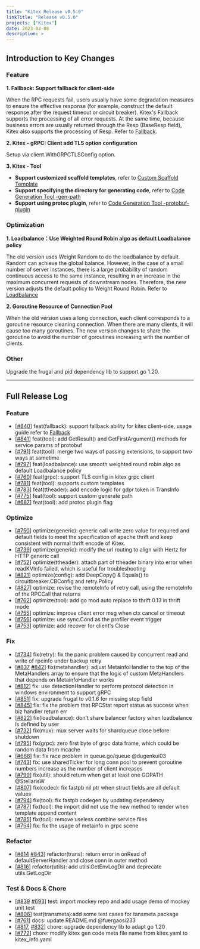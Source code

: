 ```yaml
---
title: "Kitex Release v0.5.0"
linkTitle: "Release v0.5.0"
projects: ["Kitex"]
date: 2023-03-08
description: >
---
```


## **Introduction to Key Changes**

### **Feature**

**1. Fallback:  Support fallback for client-side**

When the RPC requests fail, users usually have some degradation measures to ensure the effective response (for example, construct the default response after the request timeout or circuit breaker). 
Kitex's Fallback supports the processing of all error requests. At the same time, because business errors are usually returned through the Resp (BaseResp field), Kitex also supports the processing of Resp. 
Refer to [Fallback](/docs/kitex/tutorials/service-governance/fallback/).

**2. Kitex - gRPC: Client add TLS option configuration**

Setup via client.WithGRPCTLSConfig option.

**3. Kitex - Tool**

- **Support customized scaffold templates**, refer to [Custom Scaffold Template](/docs/kitex/tutorials/code-gen/custom_tpl/)
- **Support specifying the directory for generating code**, refer to  [Code Generation Tool -gen-path](/docs/kitex/tutorials/code-gen/code_generation/#-gen-path)
- **Support using protoc plugin**, refer to [Code Generation Tool -protobuf-plugin](/docs/kitex/tutorials/code-gen/code_generation/#-protobuf-plugin)


### **Optimization**

**1. Loadbalance：Use Weighted Round Robin algo as default Loadbalance policy**

The old version uses Weight Random to do the loadbalance by default. Random can achieve the global balance. However, in the case of a small number of server instances, there is a large probability of random continuous access to the same instance, resulting in an increase in the maximum concurrent requests of downstream nodes. Therefore, the new version adjusts the default policy to Weight Round Robin.
Refer to [Loadbalance](/docs/kitex/tutorials/service-governance/loadbalance/)

**2. Goroutine Resource of Connection Pool**

When the old version uses a long connection, each client corresponds to a goroutine resource cleaning connection. When there are many clients, it will cause too many goroutines. The new version changes to share the goroutine to avoid the number of goroutines increasing with the number of clients.

### **Other**

Upgrade the frugal and pid dependency lib to support go 1.20.

---

## **Full Release Log**

### Feature

- [[#840](https://github.com/cloudwego/kitex/pull/840)] feat(fallback): support fallback ability for kitex client-side, usage guide refer to [Fallback](/docs/kitex/tutorials/service-governance/fallback)
- [[#841](https://github.com/cloudwego/kitex/pull/841)] feat(tool): add GetResult() and GetFirstArgument() methods for service params of protobuf
- [[#791](https://github.com/cloudwego/kitex/pull/791)] feat(tool): merge two ways of passing extensions, to support two ways at sametime
- [[#797](https://github.com/cloudwego/kitex/pull/797)] feat(loadbalance): use smooth weighted round robin algo as default Loadbalance policy
- [[#760](https://github.com/cloudwego/kitex/pull/760)] feat(grpc): support TLS config in kitex grpc client
- [[#781](https://github.com/cloudwego/kitex/pull/781)] feat(tool): supports custom templates
- [[#783](https://github.com/cloudwego/kitex/pull/783)] feat(ttheader): add encode logic for gdpr token in TransInfo
- [[#775](https://github.com/cloudwego/kitex/pull/775)] feat(tool): support custom generate path
- [[#687](https://github.com/cloudwego/kitex/pull/687)] feat(tool): add protoc plugin flag

### Optimize

- [[#750](https://github.com/cloudwego/kitex/pull/750)] optimize(generic): generic call write zero value for required and default fields to meet the specification of apache thrift and keep consistent with normal thrift encode of Kitex.
- [[#739](https://github.com/cloudwego/kitex/pull/739)] optimize(generic): modify the url routing  to align with Hertz for HTTP generic call
- [[#752](https://github.com/cloudwego/kitex/pull/752)] optimize(ttheader): attach part of ttheader binary into error when readKVInfo failed, which is useful for troubleshooting
- [[#821](https://github.com/cloudwego/kitex/pull/821)] optimize(config): add DeepCopy() & Equals() to circuitbreaker.CBConfig and retry.Policy
- [[#827](https://github.com/cloudwego/kitex/pull/827)] optimize: revise the remoteInfo of retry call, using the remoteInfo of the RPCCall that returns
- [[#762](https://github.com/cloudwego/kitex/pull/762)] optimize(tool): add go mod auto replace to thrift 0.13 in thrift mode
- [[#755](https://github.com/cloudwego/kitex/pull/755)] optimize: improve client error msg when ctx cancel or timeout
- [[#756](https://github.com/cloudwego/kitex/pull/756)] optimize: use sync.Cond as the profiler event trigger
- [[#753](https://github.com/cloudwego/kitex/pull/753)] optimize: add recover for client's Close

### Fix

- [[#734](https://github.com/cloudwego/kitex/pull/734)] fix(retry): fix the panic problem caused by concurrent read and write of rpcinfo under backup retry
- [[#837](https://github.com/cloudwego/kitex/pull/837) [#842](https://github.com/cloudwego/kitex/pull/842)] fix(metahandler): adjust MetainfoHandler to the top of the MetaHandlers array to ensure that the logic of custom MetaHandlers that depends on MetainfoHandler works
- [[#812](https://github.com/cloudwego/kitex/pull/812)] fix: use detectionHandler to perform protocol detection in windows environment to support gRPC
- [[#851](https://github.com/cloudwego/kitex/pull/851)] fix: upgrade frugal to v0.1.6 for missing stop field
- [[#845](https://github.com/cloudwego/kitex/pull/845)] fix: fix the problem that RPCStat report status as success when biz handler return err
- [[#822](https://github.com/cloudwego/kitex/pull/822)] fix(loadbalance): don't share balancer factory when loadbalance is defined by user
- [[#732](https://github.com/cloudwego/kitex/pull/732)] fix(mux): mux server waits for shardqueue close before shutdown
- [[#795](https://github.com/cloudwego/kitex/pull/795)] fix(grpc): zero first byte of grpc data frame, which could be random data from mcache
- [[#668](https://github.com/cloudwego/kitex/pull/668)] fix: fix race problem in queue.go/queue @dugenkui03
- [[#743](https://github.com/cloudwego/kitex/pull/743)] fix: use sharedTicker for long conn pool to prevent goroutine numbers increase as the number of client increases
- [[#799](https://github.com/cloudwego/kitex/pull/799)] fix(util): should return when get at least one GOPATH @StellarisW
- [[#807](https://github.com/cloudwego/kitex/pull/807)] fix(codec): fix fastpb nil ptr when struct fields are all default values
- [[#794](https://github.com/cloudwego/kitex/pull/794)] fix(tool): fix fastpb codegen by updating dependency
- [[#787](https://github.com/cloudwego/kitex/pull/787)] fix(tool): the import did not use the new method to render when template append content
- [[#785](https://github.com/cloudwego/kitex/pull/785)] fix(tool): remove useless combine service files
- [[#754](https://github.com/cloudwego/kitex/pull/754)] fix: fix the usage of metainfo in grpc scene

### Refactor

- [[#814](https://github.com/cloudwego/kitex/pull/814) [#843](https://github.com/cloudwego/kitex/pull/843)] refactor(trans): return error in onRead of defaultServerHandler and close conn in outer method
- [[#816](https://github.com/cloudwego/kitex/pull/816)] refactor(utils): add utils.GetEnvLogDir and deprecate utils.GetLogDir

### Test & Docs & Chore

- [[#839](https://github.com/cloudwego/kitex/pull/839) [#693](https://github.com/cloudwego/kitex/pull/693)] test: import mockey repo and add usage demo of mockey unit test
- [[#806](https://github.com/cloudwego/kitex/pull/806)] test(transmeta):add some test cases for tansmeta package
- [[#761](https://github.com/cloudwego/kitex/pull/761)] docs: update README.md @fuergaosi233
- [[#817](https://github.com/cloudwego/kitex/pull/817), [#832](https://github.com/cloudwego/kitex/pull/832)] chore: upgrade dependency lib to adapt go 1.20
- [[#772](https://github.com/cloudwego/kitex/pull/772)] chore: modify kitex gen code meta file name from kitex.yaml to kitex_info.yaml

